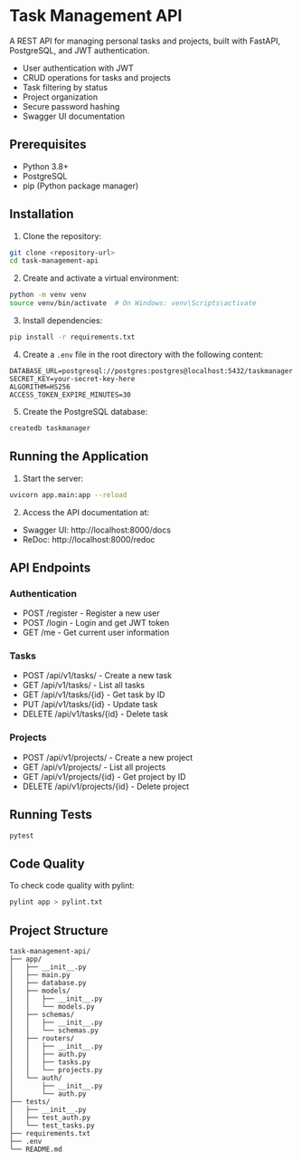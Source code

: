 # Task Management API

A REST API for managing personal tasks and projects, built with FastAPI, PostgreSQL, and JWT authentication.

- User authentication with JWT
- CRUD operations for tasks and projects
- Task filtering by status
- Project organization
- Secure password hashing
- Swagger UI documentation

## Prerequisites

- Python 3.8+
- PostgreSQL
- pip (Python package manager)

## Installation

1. Clone the repository:
```bash
git clone <repository-url>
cd task-management-api
```

2. Create and activate a virtual environment:
```bash
python -m venv venv
source venv/bin/activate  # On Windows: venv\Scripts\activate
```

3. Install dependencies:
```bash
pip install -r requirements.txt
```

4. Create a `.env` file in the root directory with the following content:
```
DATABASE_URL=postgresql://postgres:postgres@localhost:5432/taskmanager
SECRET_KEY=your-secret-key-here
ALGORITHM=HS256
ACCESS_TOKEN_EXPIRE_MINUTES=30
```

5. Create the PostgreSQL database:
```bash
createdb taskmanager
```

## Running the Application

1. Start the server:
```bash
uvicorn app.main:app --reload
```

2. Access the API documentation at:
- Swagger UI: http://localhost:8000/docs
- ReDoc: http://localhost:8000/redoc

## API Endpoints

### Authentication
- POST /register - Register a new user
- POST /login - Login and get JWT token
- GET /me - Get current user information

### Tasks
- POST /api/v1/tasks/ - Create a new task
- GET /api/v1/tasks/ - List all tasks
- GET /api/v1/tasks/{id} - Get task by ID
- PUT /api/v1/tasks/{id} - Update task
- DELETE /api/v1/tasks/{id} - Delete task

### Projects
- POST /api/v1/projects/ - Create a new project
- GET /api/v1/projects/ - List all projects
- GET /api/v1/projects/{id} - Get project by ID
- DELETE /api/v1/projects/{id} - Delete project

## Running Tests

```bash
pytest
```

## Code Quality

To check code quality with pylint:
```bash
pylint app > pylint.txt
```

## Project Structure

```
task-management-api/
├── app/
│   ├── __init__.py
│   ├── main.py
│   ├── database.py
│   ├── models/
│   │   ├── __init__.py
│   │   └── models.py
│   ├── schemas/
│   │   ├── __init__.py
│   │   └── schemas.py
│   ├── routers/
│   │   ├── __init__.py
│   │   ├── auth.py
│   │   ├── tasks.py
│   │   └── projects.py
│   └── auth/
│       ├── __init__.py
│       └── auth.py
├── tests/
│   ├── __init__.py
│   ├── test_auth.py
│   └── test_tasks.py
├── requirements.txt
├── .env
└── README.md
``` 